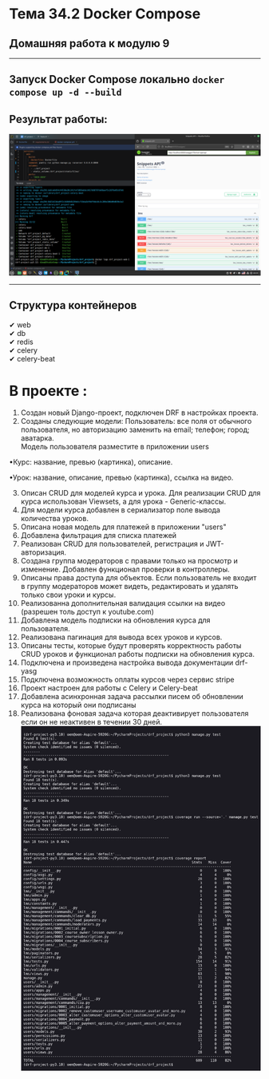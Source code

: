 # Тема 34.2 Docker Compose
## Домашняя работа к модулю 9
___
## Запуск Docker Compose локально ```docker compose up -d --build``` 
 ## Результат работы:
![dz_docker_compose.png](static/media/dz_docker_compose.png)

---
 ## Структура контейнеров
 
 ✔ web <br>
 ✔ db <br>
 ✔ redis <br>
 ✔ celery <br>
 ✔ celery-beat <br>

         
# В проекте :
1. Создан новый Django-проект, подключен DRF в настройках проекта.
2. Созданы следующие модели:
Пользователь: все поля от обычного пользователя, но авторизацию заменить на email; телефон; город; аватарка. <br> Модель пользователя разместите в приложении users

•Курс:
название, превью (картинка), описание.

•Урок:
название, описание, превью (картинка), ссылка на видео.

3. Описан CRUD для моделей курса и урока. Для реализации CRUD для курса использован Viewsets, а для урока - Generic-классы.
4. Для модели курса добавлен в сериализатор поле вывода количества уроков.
5. Описана новая модель для платежей в приложении "users"
6. Добавлена фильтрация для списка платежей
7. Реализован CRUD для пользователей, регистрация и JWT-авторизация.
8. Создана группа модераторов с правами только на просмотр и изменение. Добавлен функционал проверки в контроллеры.
9. Описаны права доступа для объектов. Если пользователь не входит в группу модераторов может видеть, редактировать и удалять только свои уроки и курсы.
10. Реализованна дополнительная валидация ссылки на видео (разрешен толь доступ к youtube.com)
11. Добавлена модель подписки на обновления курса для пользователя.
12. Реализована пагинация для вывода всех уроков и курсов.
13. Описаны тесты, которые будут проверять корректность работы CRUD уроков и функционал работы подписки на обновления курса.
14. Подключена и произведена настройка вывода документации drf-yasg
15. Подключена возможность оплаты курсов через сервис stripe
16. Проект настроен для работы с Celery и Celery-beat
17. Добавлена асинхронная задача рассылки писем об обновлении курса на который они подписаны
18. Реализована фоновая задача которая деактивирует пользователя если он не неактивен в течении 30 дней.
![Screenshot 2025-04-01 at 20-17-51.png](static/media/Screenshot%202025-04-01%20at%2020-17-51.png)